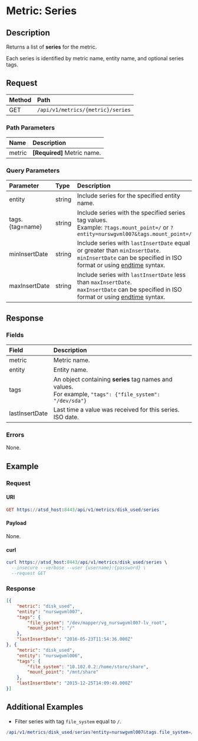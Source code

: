 # Metric: Series

## Description

Returns a list of **series** for the metric.

Each series is identified by metric name, entity name, and optional series tags.

## Request

| **Method** | **Path** |
|:---|:---|
| GET | `/api/v1/metrics/{metric}/series` |

### Path Parameters

| **Name** | **Description** |
|:---|:---|
| metric | **[Required]** Metric name. |

### Query Parameters

| **Parameter** |**Type**| **Description** |
|:---|:---|:---|
| entity | string| Include series for the specified entity name. |
| tags.{tag=name} | string | Include series with the specified series tag values.<br>Example: `?tags.mount_point=/` or `?entity=nurswgvml007&tags.mount_point=/`|
| minInsertDate |string|Include series with `lastInsertDate` equal or greater than `minInsertDate`.<br>`minInsertDate` can be specified in ISO format or using [endtime](../../../end-time-syntax.md) syntax.|
| maxInsertDate |string|Include series with `lastInsertDate` less than `maxInsertDate`.<br>`maxInsertDate` can be specified in ISO format or using [endtime](../../../end-time-syntax.md) syntax.|

## Response

### Fields

| **Field** | **Description** |
|:---|:---|
| metric | Metric name.  |
| entity | Entity name.  |
| tags | An object containing **series** tag names and values.<br>For example, `"tags": {"file_system": "/dev/sda"}` |
| lastInsertDate |Last time a value was received for this series. ISO date.|

### Errors

None.

## Example

### Request

#### URI

```elm
GET https://atsd_host:8443/api/v1/metrics/disk_used/series
```

#### Payload

None.

#### curl

```elm
curl https://atsd_host:8443/api/v1/metrics/disk_used/series \
  --insecure --verbose --user {username}:{password} \
  --request GET
```

### Response

```json
[{
	"metric": "disk_used",
	"entity": "nurswgvml007",
	"tags": {
		"file_system": "/dev/mapper/vg_nurswgvml007-lv_root",
		"mount_point": "/"
	},
	"lastInsertDate": "2016-05-23T11:54:36.000Z"
}, {
	"metric": "disk_used",
	"entity": "nurswgvml006",
	"tags": {
		"file_system": "10.102.0.2:/home/store/share",
		"mount_point": "/mnt/share"
	},
	"lastInsertDate": "2015-12-25T14:09:49.000Z"
}]
```

## Additional Examples

* Filter series with tag `file_system` equal to `/`.

```elm
/api/v1/metrics/disk_used/series?entity=nurswgvml007&tags.file_system=/
```
